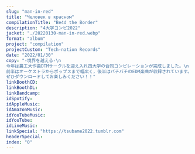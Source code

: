 ```yaml
---
slug: "man-in-red"
title: "Человек в красном"
compilationTitle: "Be4d the Border"
description: "4大学コンピ2022"
jacket: "./20220130-man-in-red.webp"
format: "album"
project: "compilation"
projectCustom: "Tech-nation Records"
date: "2022/01/30"
copy: "-境界を越える-\n
今年は農工大作曲DTMサークルを迎え入れ四大学の合同コンピレーションが完成しました。\n
前半はオーケストラからポップスまで幅広く，後半はバチバチのEDM楽曲が収録されています。\n
ぜひダウンロードしてお楽しみください！！"
linkBoothCD: 
linkBoothDL: 
linkBandcamp: 
idSpotify: 
idAppleMusic: 
idAmazonMusic: 
idYouTubeMusic: 
idYouTube: 
idLineMusic: 
linkSpecial: "https://tsubame2022.tumblr.com"
headerSpecial: 
index: "0"
---
```

